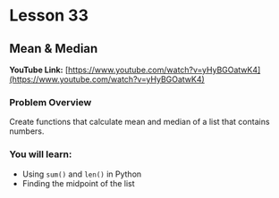 # Lesson 33

## Mean & Median

__YouTube Link:__ [https://www.youtube.com/watch?v=yHyBGOatwK4](https://www.youtube.com/watch?v=yHyBGOatwK4)

### Problem Overview

Create functions that calculate mean and median of a list that contains numbers.

### You will learn:

- Using ```sum()``` and ```len()``` in Python
- Finding the midpoint of the list